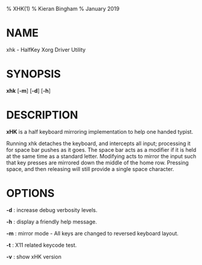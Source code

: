 % XHK(1)
% Kieran Bingham
% January 2019

# NAME

xhk - HalfKey Xorg Driver Utility

# SYNOPSIS

**xhk** [**-m**] [**-d**] [**-h**]

# DESCRIPTION

**xHK** is a half keyboard mirroring implementation to help one handed typist.

Running xhk detaches the keyboard, and intercepts all input; processing it for
space bar pushes as it goes. The space bar acts as a modifier if it is held at
the same time as a standard letter. Modifying acts to mirror the input such
that key presses are mirrored down the middle of the home row.
Pressing space, and then releasing will still provide a single space character.

# OPTIONS

**-d**
:   increase debug verbosity levels.

**-h**
:   display a friendly help message.

**-m**
:   mirror mode - All keys are changed to reversed keyboard layout.

**-t**
:   X11 related keycode test.

**-v**
:   show xHK version

